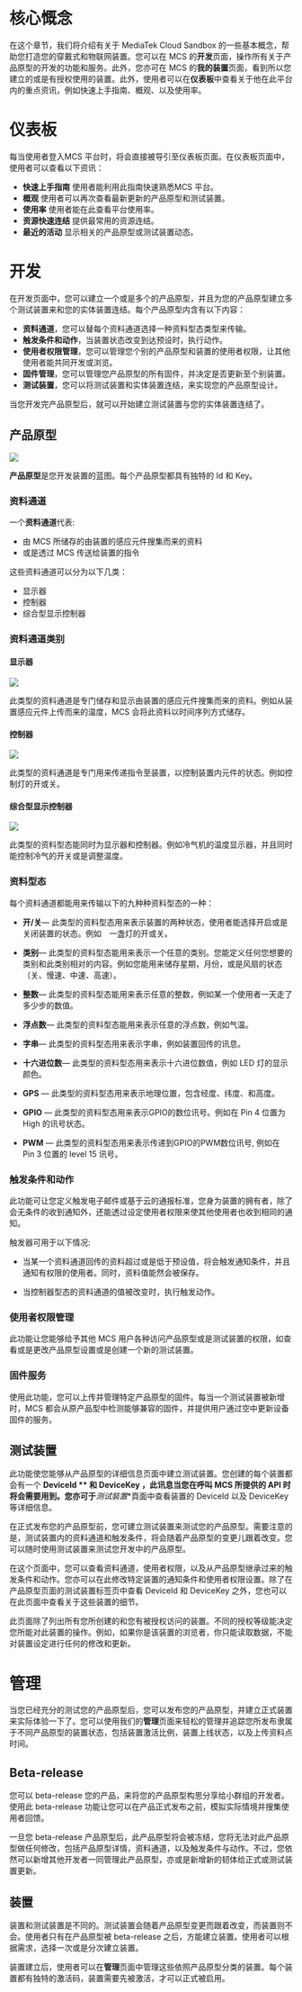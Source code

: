 # **核心慨念**

在这个章节，我们将介绍有关于 MediaTek Cloud Sandbox  的一些基本概念，帮助您打造您的穿戴式和物联网装置。您可以在 MCS 的**开发**页面，操作所有关于产品原型的开发的功能和服务。此外，您亦可在 MCS 的**我的装置**页面，看到所以您建立的或是有授权使用的装置。此外，使用者可以在**仪表板**中查看关于他在此平台内的重点资讯，例如快速上手指南、概观、以及使用率。


# **仪表板**

每当使用者登入MCS 平台时，将会直接被导引至仪表板页面。在仪表板页面中，使用者可以查看以下资讯：


* **快速上手指南** 使用者能利用此指南快速熟悉MCS 平台。
* **概观** 使用者可以再次查看最新更新的产品原型和测试装置。
* **使用率** 使用者能在此查看平台使用率。
* **资源快速连结** 提供最常用的资源连结。
* **最近的活动** 显示相关的产品原型或测试装置动态。

# **开发**

在开发页面中，您可以建立一个或是多个的产品原型，并且为您的产品原型建立多个测试装置来和您的实体装置连结。每个产品原型内含有以下内容：


- **资料通道**，您可以替每个资料通道选择一种资料型态类型来传输。
- **触发条件和动作**，当装置状态改变到达预设时，执行动作。
- **使用者权限管理**，您可以管理您个别的产品原型和装置的使用者权限，让其他使用者能共同开发或浏览。
- **固件管理**，您可以管理您产品原型的所有固件，并决定是否更新至个别装置。
- **测试装置**，您可以将测试装置和实体装置连结，来实现您的产品原型设计。

当您开发完产品原型后，就可以开始建立测试装置与您的实体装置连结了。

## **产品原型**


![](../images/Key_concept/img_keyconcept_01.png)

**产品原型**是您开发装置的蓝图。每个产品原型都具有独特的 Id 和 Key。

### **资料通道**

一个**资料通道**代表:
- 由 MCS 所储存的由装置的感应元件搜集而来的资料
- 或是透过 MCS 传送给装置的指令


这些资料通道可以分为以下几类：
- 显示器
- 控制器
- 综合型显示控制器

### **资料通道类别**

#### **显示器**

![](../images/Key_concept/img_keyconcept_02.png)

此类型的资料通道是专门储存和显示由装置的感应元件搜集而来的资料。例如从装置感应元件上传而来的温度，MCS 会将此资料以时间序列方式储存。


#### **控制器**

![](../images/Key_concept/img_keyconcept_03.png)

此类型的资料通道是专门用来传递指令至装置，以控制装置内元件的状态。例如控制灯的开或关。


#### **综合型显示控制器**

![](../images/Key_concept/img_keyconcept_04.png)

此类型的资料型态能同时为显示器和控制器。例如冷气机的温度显示器，并且同时能控制冷气的开关或是调整温度。


### **资料型态**




每个资料通道都能用来传输以下的九种种资料型态的一种：

- **开/关**— 此类型的资料型态用来表示装置的两种状态，使用者能选择开启或是关闭装置的状态。例如　一盏灯的开或关。

- **类别**— 此类型的资料型态能用来表示一个任意的类别。您能定义任何您想要的类别和此类别相对的内容。例如您能用来储存星期，月份，或是风扇的状态（关、慢速、中速、高速）。

- **整数**— 此类型的资料型态能用来表示任意的整数，例如某一个使用者一天走了多少步的数值。

- **浮点数**— 此类型的资料型态能用来表示任意的浮点数，例如气温。

- **字串**— 此类型的资料型态用来表示字串，例如装置回传的讯息。

- **十六进位数**— 此类型的资料型态用来表示十六进位数值，例如 LED 灯的显示颜色。

- **GPS** — 此类型的资料型态用来表示地理位置，包含经度、纬度、和高度。

- **GPIO** — 此类型的资料型态用来表示GPIO的数位讯号。例如在 Pin 4 位置为 High 的讯号状态。

- **PWM** — 此类型的资料型态用来表示传递到GPIO的PWM数位讯号, 例如在 Pin 3 位置的 level 15 讯号。


### **触发条件和动作**

此功能可让您定义触发电子邮件或基于云的通报标准，您身为装置的拥有者，除了会无条件的收到通知外，还能透过设定使用者权限来使其他使用者也收到相同的通知。

触发器可用于以下情况:

- 当某一个资料通道回传的资料超过或是低于预设值，将会触发通知条件，并且通知有权限的使用者。同时，资料值能然会被保存。

- 当控制器型态的资料通道的值被改变时，执行触发动作。


### **使用者权限管理**

此功能让您能够给予其他 MCS 用户各种访问产品原型或是测试装置的权限，如查看或是更改产品原型设置或是创建一个新的测试装置。


### **固件服务**

使用此功能，您可以上传并管理特定产品原型的固件。每当一个测试装置被新增时，MCS 都会从原产品型中检测能够兼容的固件，并提供用户通过空中更新设备固件的服务。



## **测试装置**

此功能使您能够从产品原型的详细信息页面中建立测试装置。您创建的每个装置都会有一个 **DeviceId ** 和 **DeviceKey** ，此讯息当您在呼叫 MCS 所提供的 API 时将会需要用到。您亦可于***测试裝置**頁面中查看装置的 DeviceId 以及 DeviceKey 等详细信息。

在正式发布您的产品原型前，您可建立测试装置来测试您的产品原型。需要注意的是，测试装置内的资料通道和触发条件，将会随着产品原型的变更儿跟着改变。您可以随时使用测试装置来测试您开发中的产品原型。

在这个页面中，您可以查看资料通道，使用者权限，以及从产品原型继承过来的触发条件和动作。您亦可以在此修改特定装置的通知条件和使用者权限设置。除了在产品原型页面的测试装置标签页中查看 DeviceId 和 DeviceKey 之外，您也可以在此页面中查看关于这些装置的细节。

此页面除了列出所有您所创建的和您有被授权访问的装置。不同的授权等级能决定您所能对此装置的操作。例如，如果你是该装置的浏览者，你只能读取数据，不能对装置设定进行任何的修改和更新。

# **管理**

当您已经充分的测试您的产品原型后，您可以发布您的产品原型，并建立正式装置来实际体验一下了。您可以使用我们的**管理**页面来轻松的管理并追踪您所发布隶属于不同产品原型的装置状态，包括装置激活比例，装置上线状态，以及上传资料点时间。


## Beta-release

您可以 beta-release 您的产品，来将您的产品原型构思分享给小群组的开发者。使用此 beta-release 功能让您可以在产品正式发布之前，模拟实际情境并搜集使用者回馈。


一旦您 beta-release 产品原型后，此产品原型将会被冻结，您将无法对此产品原型做任何修改，包括产品原型详情，资料通道，以及触发条件与动作。不过，您依然可以新增其他开发者一同管理此产品原型，亦或是新增新的韧体给正式或测试装置更新。


## **装置**

装置和测试装置是不同的。测试装置会随着产品原型变更而跟着改变，而装置则不会。使用者只有在产品原型被 beta-release 之后，方能建立装置。使用者可以根据需求，选择一次或是分次建立装置。

装置建立后，使用者可以在**管理**页面中管理这些依照产品原型分类的装置。每个装置都有独特的激活码，装置需要先被激活，才可以正式被启用。


